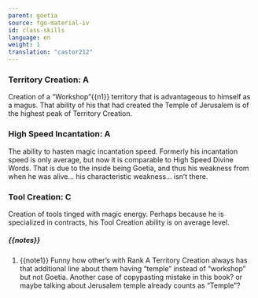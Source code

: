 ```yaml
---
parent: goetia
source: fgo-material-iv
id: class-skills
language: en
weight: 1
translation: "castor212"
---
```


### Territory Creation: A

Creation of a “Workshop”{{n1}} territory that is advantageous to himself as a magus.
That ability of his that had created the Temple of Jerusalem is of the highest peak of Territory Creation.

### High Speed Incantation: A

The ability to hasten magic incantation speed.
Formerly his incantation speed is only average, but now it is comparable to High Speed Divine Words.
That is due to the inside being Goetia, and thus his weakness from when he was alive… his characteristic weakness… isn’t there.

### Tool Creation: C

Creation of tools tinged with magic energy.
Perhaps because he is specialized in contracts, his Tool Creation ability is on average level.

##### {{notes}}

1. {{note1}} Funny how other’s with Rank A Territory Creation always has that additional line about them having “temple” instead of “workshop” but not Goetia. Another case of copypasting mistake in this book? or maybe talking about Jerusalem temple already counts as “Temple”?
